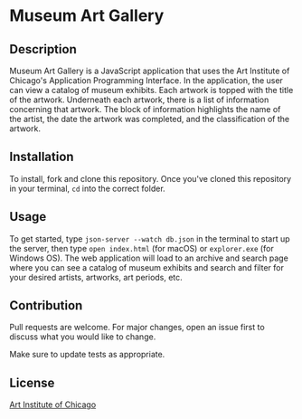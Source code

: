 # Museum Art Gallery

## Description

Museum Art Gallery is a JavaScript application that uses the Art Institute of Chicago's Application Programming Interface. In the application, the user can view a catalog of museum exhibits. Each artwork is topped with the title of the artwork. Underneath each artwork, there is a list of information concerning that artwork. The block of information highlights the name of the artist, the date the artwork was completed, and the classification of the artwork.

## Installation

To install, fork and clone this repository. Once you've cloned this repository in your terminal, ```cd``` into the correct folder.

## Usage

To get started, type ```json-server --watch db.json``` in the terminal to start up the server, then type ```open index.html``` (for macOS) or ```explorer.exe``` (for Windows OS). The web application will load to an archive and search page where you can see a catalog of museum exhibits and search and filter for your desired artists, artworks, art periods, etc.

## Contribution

Pull requests are welcome. For major changes, open an issue first to discuss what you would like to change. 

Make sure to update tests as appropriate.

## License

[Art Institute of Chicago](https://www.artic.edu/open-access/public-api)

